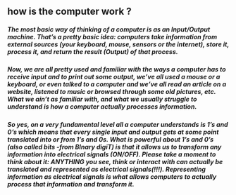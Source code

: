 ## how is the computer work ?

##### The most basic way of thinking of a computer is as an Input/Output machine. That’s a pretty basic idea: computers take information from external sources (your keyboard, mouse, sensors or the internet), store it, process it, and return the result (Output) of that process.

##### Now, we are all pretty used and familiar with the ways a computer has to receive input and to print out some output, we’ve all used a mouse or a keyboard, or even talked to a computer and we’ve all read an article on a website, listened to music or browsed through some old pictures, etc. What we ain’t as familiar with, and what we usually struggle to understand is how a computer actually processes information.

##### So yes, on a very fundamental level all a computer understands is 1’s and 0’s which means that every single input and output gets at some point translated into or from 1’s and 0s. What is powerful about 1’s and 0’s (also called bits -from BInary digiT) is that it allows us to transform any information into electrical signals (ON/OFF). Please take a moment to think about it: ANYTHING you see, think or interact with can actually be translated and represented as electrical signals(!!!). Representing information as electrical signals is what allows computers to actually process that information and transform it.